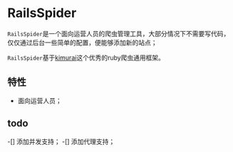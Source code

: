 # RailsSpider

`RailsSpider`是一个面向运营人员的爬虫管理工具，大部分情况下不需要写代码，仅仅通过后台一些简单的配置，便能够添加新的站点；

`RailsSpider`基于[kimurai](https://github.com/vifreefly/kimuraframework)这个优秀的ruby爬虫通用框架。

## 特性
* 面向运营人员；

## todo
-[] 添加并发支持；
-[] 添加代理支持；
